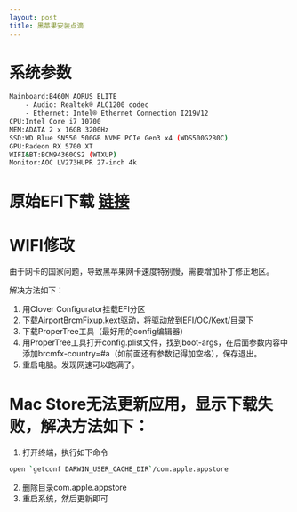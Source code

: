 ```yaml
---
layout: post
title: 黑苹果安装点滴
---
```


# 系统参数
```sh
Mainboard:B460M AORUS ELITE
	- Audio: Realtek® ALC1200 codec
 	- Ethernet: Intel® Ethernet Connection I219V12
CPU:Intel Core i7 10700
MEM:ADATA 2 x 16GB 3200Hz
SSD:WD Blue SN550 500GB NVME PCIe Gen3 x4 (WDS500G2B0C)
GPU:Radeon RX 5700 XT
WIFI&BT:BCM94360CS2 (WTXUP)
Monitor:AOC LV273HUPR 27-inch 4k
```

# 原始EFI下载 [链接](https://github.com/dovtuan/Gigabyte-B460M-Aorus-Pro-Hackintosh-Open-Core)

# WIFI修改
由于网卡的国家问题，导致黑苹果网卡速度特别慢，需要增加补丁修正地区。

解决方法如下：

1.  用Clover Configurator挂载EFI分区
2. 下载AirportBrcmFixup.kext驱动，将驱动放到EFI/OC/Kext/目录下
3. 下载ProperTree工具（最好用的config编辑器）
4. 用ProperTree工具打开config.plist文件，找到boot-args，在后面参数内容中添加brcmfx-country=#a（如前面还有参数记得加空格），保存退出。
5. 重启电脑。发现网速可以跑满了。

# Mac Store无法更新应用，显示下载失败，解决方法如下：

1. 打开终端，执行如下命令
```sh
open `getconf DARWIN_USER_CACHE_DIR`/com.apple.appstore
```
2. 删除目录com.apple.appstore
3. 重启系统，然后更新即可


